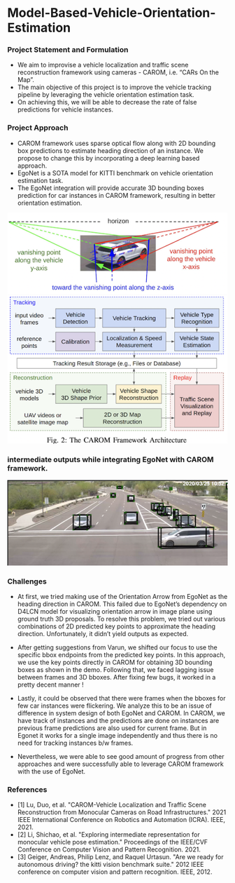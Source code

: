 # Model-Based-Vehicle-Orientation-Estimation


### Project Statement and Formulation

* We aim to improvise a vehicle localization and traffic scene reconstruction framework using cameras - CAROM, i.e. “CARs On the Map”.
* The main objective of this project is to improve the vehicle tracking pipeline by leveraging the vehicle orientation estimation task.
* On achieving this, we will be able to decrease the rate of false predictions for vehicle instances.

### Project Approach

* CAROM framework uses sparse optical flow along with 2D bounding box predictions to estimate heading direction of an instance. We propose to change this by incorporating a deep learning based approach. 
* EgoNet is  a SOTA model for KITTI benchmark on vehicle orientation estimation task.
* The EgoNet integration will provide accurate 3D bounding boxes prediction for car instances in CAROM framework, resulting in better orientation estimation.

![picture alt](imgs/img1.png)
![picture alt](imgs/img2.png)


### intermediate outputs while integrating EgoNet with CAROM framework.
![picture alt](imgs/img3.png)

### Challenges


* At first, we tried making use of the Orientation Arrow from EgoNet as the heading direction in CAROM. This failed due to EgoNet’s dependency on D4LCN model for visualizing orientation arrow in image plane using ground truth 3D proposals. To resolve this problem, we tried out various combinations of 2D predicted key points to approximate the heading direction. Unfortunately, it didn’t yield outputs as expected.

* After getting suggestions from Varun, we shifted our focus to use the specific bbox endpoints from the predicted key points. In this approach, we use the key points directly in CAROM for obtaining 3D bounding boxes as shown in the demo. Following that, we faced lagging issue between frames and 3D bboxes. After fixing few bugs, it worked in a pretty decent manner ! 

* Lastly, it could be observed that there were frames when the bboxes for few car instances were flickering. We analyze this to be an issue of difference in system design of both EgoNet and CAROM. In CAROM, we have track of instances and the predictions are done on instances are previous frame predictions are also used for current frame. But in Egonet it works for a single image independently and thus there is no need for tracking instances b/w frames. 

* Nevertheless, we were able to see good amount of progress from other approaches and were successfully able to leverage CAROM framework with the use of EgoNet.



### References

* [1] Lu, Duo, et al. "CAROM-Vehicle Localization and Traffic Scene Reconstruction from Monocular Cameras on Road Infrastructures." 2021 IEEE International Conference on Robotics and Automation (ICRA). IEEE, 2021.
* [2] Li, Shichao, et al. "Exploring intermediate representation for monocular vehicle pose estimation." Proceedings of the IEEE/CVF Conference on Computer Vision and Pattern Recognition. 2021.
* [3] Geiger, Andreas, Philip Lenz, and Raquel Urtasun. "Are we ready for autonomous driving? the kitti vision benchmark suite." 2012 IEEE conference on computer vision and pattern recognition. IEEE, 2012.


